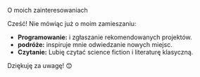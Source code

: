 O moich zainteresowaniach

Cześć! Nie mówiąc już o moim zamieszaniu:

- **Programowanie:** i zgłaszanie rekomendowanych projektów.
- **podróże:** inspiruje mnie odwiedzanie nowych miejsc.
- **Czytanie:** Lubię czytać science fiction i literaturę klasyczną.

Dziękuję za uwagę! 😊
